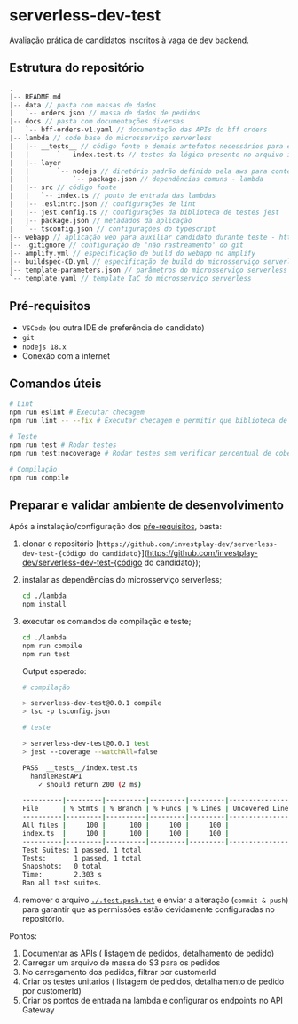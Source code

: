 # serverless-dev-test

Avaliação prática de candidatos inscritos à vaga de dev backend.

## Estrutura do repositório

``` h
.
|-- README.md
|-- data // pasta com massas de dados
|   `-- orders.json // massa de dados de pedidos
|-- docs // pasta com documentações diversas
|   `-- bff-orders-v1.yaml // documentação das APIs do bff orders
|-- lambda // code base do microsserviço serverless
|   |-- __tests__ // código fonte e demais artefatos necessários para execução dos testes de unidade de todas as camadas da aplicação
|   |       `-- index.test.ts // testes da lógica presente no arquivo index.ts
|   |-- layer
|   |       `-- nodejs // diretório padrão definido pela aws para conter as dependências nodejs
|   |           `-- package.json // dependências comuns - lambda
|   |-- src // código fonte
|   |   `-- index.ts // ponto de entrada das lambdas
|   |-- .eslintrc.json // configurações de lint
|   |-- jest.config.ts // configurações da biblioteca de testes jest
|   |-- package.json // metadados da aplicação
|   `-- tsconfig.json // configurações do typescript
|-- webapp // aplicação web para auxiliar candidato durante teste - https://appdev.testedev.click
|-- .gitignore // configuração de 'não rastreamento' do git
|-- amplify.yml // especificação de build do webapp no amplify
|-- buildspec-CD.yml // especificação de build do microsserviço serverless
|-- template-parameters.json // parâmetros do microsserviço serverless
`-- template.yaml // template IaC do microsserviço serverless
```

## Pré-requisitos

- `VSCode` (ou outra IDE de preferência do candidato)
- `git`
- `nodejs 18.x`
- Conexão com a internet

## Comandos úteis

```bash
# Lint
npm run eslint # Executar checagem
npm run lint -- --fix # Executar checagem e permitir que biblioteca de lint aplique recomendações automaticamente

# Teste
npm run test # Rodar testes
npm run test:nocoverage # Rodar testes sem verificar percentual de cobertura

# Compilação
npm run compile
```

## Preparar e validar ambiente de desenvolvimento

Após a instalação/configuração dos [pŕe-requisitos](#pré-requisitos), basta:

1. clonar o repositório [`https://github.com/investplay-dev/serverless-dev-test-{código do candidato}`](https://github.com/investplay-dev/serverless-dev-test-{código do candidato});
1. instalar as dependências do microsserviço serverless;

    ```bash
    cd ./lambda
    npm install
    ```

1. executar os comandos de compilação e teste;

    ```bash
    cd ./lambda
    npm run compile
    npm run test
    ```

    Output esperado:

    ```bash
    # compilação

    > serverless-dev-test@0.0.1 compile
    > tsc -p tsconfig.json

    # teste

    > serverless-dev-test@0.0.1 test
    > jest --coverage --watchAll=false

    PASS  __tests__/index.test.ts
      handleRestAPI
        ✓ should return 200 (2 ms)

    ----------|---------|----------|---------|---------|-------------------
    File      | % Stmts | % Branch | % Funcs | % Lines | Uncovered Line #s 
    ----------|---------|----------|---------|---------|-------------------
    All files |     100 |      100 |     100 |     100 |                   
    index.ts  |     100 |      100 |     100 |     100 |                   
    ----------|---------|----------|---------|---------|-------------------
    Test Suites: 1 passed, 1 total
    Tests:       1 passed, 1 total
    Snapshots:   0 total
    Time:        2.303 s
    Ran all test suites.
    ```

1. remover o arquivo [`./.test.push.txt`](./.test.push.txt) e enviar a alteração (`commit & push`) para garantir que as permissões estão devidamente configuradas no repositório.


Pontos:
1. Documentar as APIs ( listagem de pedidos, detalhamento de pedido)
2. Carregar um arquivo de massa do S3 para os pedidos
3. No carregamento dos pedidos, filtrar por customerId
4. Criar os testes unitarios ( listagem de pedidos, detalhamento de pedido por customerId)
5. Criar os pontos de entrada na lambda e configurar os endpoints no API Gateway